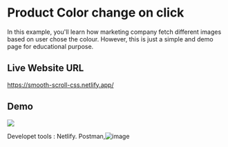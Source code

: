 # Product Color change on click
In this example, you'll learn how marketing company fetch different images based on user chose the colour. However, this is just a simple and demo page for educational purpose. 

## Live Website URL
https://smooth-scroll-css.netlify.app/


## Demo

<img src = '/demo-img'>

Developet tools : Netlify. Postman,![image](https://github.com/Imravirathore/AI-Background-Removal/assets/76833028/85fa0a3f-0691-4642-8c42-088f050578a8)
